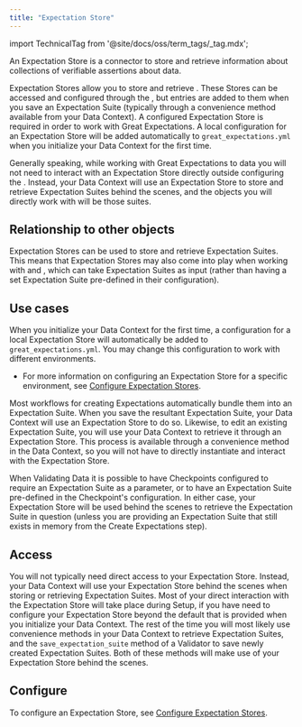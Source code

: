 ```yaml
---
title: "Expectation Store"
---
```


import TechnicalTag from '@site/docs/oss/term_tags/_tag.mdx';

An Expectation Store is a connector to store and retrieve information about collections of verifiable assertions about data.

Expectation Stores allow you to store and retrieve <TechnicalTag relative="../" tag="expectation_suite" text="Expectation Suites" />.  These Stores can be accessed and configured through the <TechnicalTag relative="../" tag="data_context" text="Data Context" />, but entries are added to them when you save an Expectation Suite (typically through a convenience method available from your Data Context).  A configured Expectation Store is required in order to work with Great Expectations.  A local configuration for an Expectation Store will be added automatically to `great_expectations.yml` when you initialize your Data Context for the first time.

Generally speaking, while working with Great Expectations to <TechnicalTag relative="../" tag="validation" text="Validate" /> data you will not need to interact with an Expectation Store directly outside configuring the <TechnicalTag relative="../" tag="store" text="Store" />.  Instead, your Data Context will use an Expectation Store to store and retrieve Expectation Suites behind the scenes, and the objects you will directly work with will be those suites.

## Relationship to other objects

Expectation Stores can be used to store and retrieve Expectation Suites.  This means that Expectation Stores may also come into play when working with <TechnicalTag relative="../" tag="checkpoint" text="Checkpoints" /> and <TechnicalTag relative="../" tag="validator" text="Validators" />, which can take Expectation Suites as input (rather than having a set Expectation Suite pre-defined in their configuration).

## Use cases

When you initialize your Data Context for the first time, a configuration for a local Expectation Store will automatically be added to `great_expectations.yml`. You may change this configuration to work with different environments. 

- For more information on configuring an Expectation Store for a specific environment, see [Configure Expectation Stores](/docs/oss/guides/setup/configuring_metadata_stores/configure_expectation_stores).

Most workflows for creating Expectations automatically bundle them into an Expectation Suite.  When you save the resultant Expectation Suite, your Data Context will use an Expectation Store to do so.  Likewise, to edit an existing Expectation Suite, you will use your Data Context to retrieve it through an Expectation Store.  This process is available through a convenience method in the Data Context, so you will not have to directly instantiate and interact with the Expectation Store.

When Validating Data it is possible to have Checkpoints configured to require an Expectation Suite as a parameter, or to have an Expectation Suite pre-defined in the Checkpoint's configuration.  In either case, your Expectation Store will be used behind the scenes to retrieve the Expectation Suite in question (unless you are providing an Expectation Suite that still exists in memory from the Create Expectations step).

## Access

You will not typically need direct access to your Expectation Store.  Instead, your Data Context will use your Expectation Store behind the scenes when storing or retrieving Expectation Suites.  Most of your direct interaction with the Expectation Store will take place during Setup, if you have need to configure your Expectation Store beyond the default that is provided when you initialize your Data Context.  The rest of the time you will most likely use convenience methods in your Data Context to retrieve Expectation Suites, and the `save_expectation_suite` method of a Validator to save newly created Expectation Suites.  Both of these methods will make use of your Expectation Store behind the scenes.

## Configure

To configure an Expectation Store, see [Configure Expectation Stores](/docs/oss/guides/setup/configuring_metadata_stores/configure_expectation_stores).
